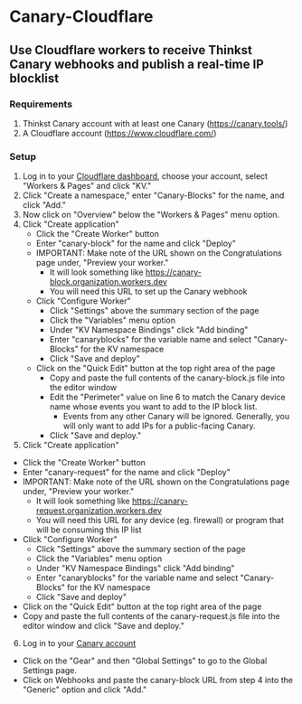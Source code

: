 # Canary-Cloudflare
## Use Cloudflare workers to receive Thinkst Canary webhooks and publish a real-time IP blocklist
### Requirements
1. Thinkst Canary account with at least one Canary (https://canary.tools/)  
2. A Cloudflare account (https://www.cloudflare.com/)  
### Setup
1. Log in to your [Cloudflare dashboard](https://dash.cloudflare.com), choose your account, select "Workers & Pages" and click "KV."  
2. Click "Create a namespace," enter "Canary-Blocks" for the name, and click "Add."  
3. Now click on "Overview" below the "Workers & Pages" menu option.  
4. Click "Create application"  
    - Click the "Create Worker" button  
    - Enter "canary-block" for the name and click "Deploy"  
    - IMPORTANT: Make note of the URL shown on the Congratulations page under, "Preview your worker."  
      - It will look something like https://canary-block.organization.workers.dev  
      - You will need this URL to set up the Canary webhook  
    - Click "Configure Worker"  
      - Click "Settings" above the summary section of the page  
      - Click the "Variables" menu option  
      - Under "KV Namespace Bindings" click "Add binding"  
      - Enter "canaryblocks" for the variable name and select "Canary-Blocks" for the KV namespace  
      - Click "Save and deploy"  
    - Click on the "Quick Edit" button at the top right area of the page  
      - Copy and paste the full contents of the canary-block.js file into the editor window  
      - Edit the "Perimeter" value on line 6 to match the Canary device name whose events you want to add to the IP block list.  
        - Events from any other Canary will be ignored.  Generally, you will only want to add IPs for a public-facing Canary.  
      - Click "Save and deploy."  
5. Click "Create application"  
  - Click the "Create Worker" button  
  - Enter "canary-request" for the name and click "Deploy"
  - IMPORTANT: Make note of the URL shown on the Congratulations page under, "Preview your worker."  
    - It will look something like https://canary-request.organization.workers.dev  
    - You will need this URL for any device (eg. firewall) or program that will be consuming this IP list  
  - Click "Configure Worker"  
    - Click "Settings" above the summary section of the page  
    - Click the "Variables" menu option  
    - Under "KV Namespace Bindings" click "Add binding"  
    - Enter "canaryblocks" for the variable name and select "Canary-Blocks" for the KV namespace  
    - Click "Save and deploy"  
  - Click on the "Quick Edit" button at the top right area of the page  
  - Copy and paste the full contents of the canary-request.js file into the editor window and click "Save and deploy."  
6. Log in to your [Canary account](https://canary.tools)  
  - Click on the "Gear" and then "Global Settings" to go to the Global Settings page.  
  - Click on Webhooks and paste the canary-block URL from step 4 into the "Generic" option and click "Add."  
